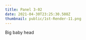 ```yaml
---
title: Panel 3-02
date: 2021-04-30T23:25:30.508Z
thumbnail: public/1st-Render-11.png
---
```

Big baby head
